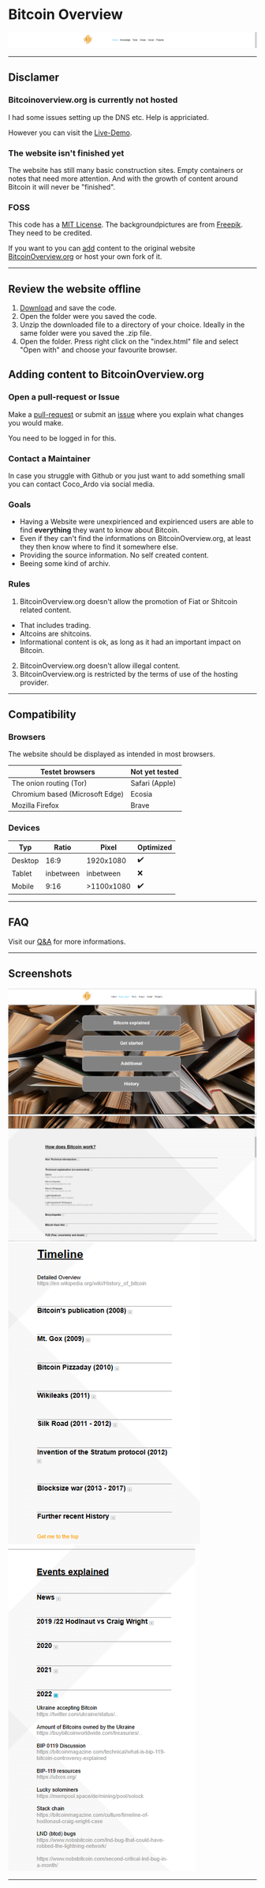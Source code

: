 # Bitcoin Overview

![Screenshot of Index.html](screenshots/Index2.PNG)

---

## Disclamer 
### Bitcoinoverview.org is currently not hosted
I had some issues setting up the DNS etc. Help is appriciated.

However you can visit the [Live-Demo](https://bitcoin-overview.vercel.app/).
### The website isn't finished yet
The website has still many basic construction sites. Empty containers or notes that need more attention.
And with the growth of content around Bitcoin it will never be "finished".
### FOSS
This code has a [MIT License](LICENSE.txt). The backgroundpictures are from [Freepik](https://www.freepik.com/). They need to be credited.

If you want to you can [add](https://github.com/RealCocoArdo/BitcoinOverview#adding-content-to-bitcoinovervieworg) content to the original website [BitcoinOverview.org](https://BitcoinOverview.org) or host your own fork of it.

---

## Review the website offline
1. [Download](https://github.com/RealCocoArdo/BitcoinOverview/archive/refs/heads/main.zip) and save the code.
2. Open the folder were you saved the code.
3. Unzip the downloaded file to a directory of your choice. Ideally in the same folder were you saved the .zip file.
4. Open the folder. Press right click on the "index.html" file and select "Open with" and choose your favourite browser.

## Adding content to BitcoinOverview.org
### Open a pull-request or Issue
Make a [pull-request](https://github.com/RealCocoArdo/BitcoinOverview/pulls) or submit an [issue](https://github.com/RealCocoArdo/BitcoinOverview/issues/new/choose) where you explain what changes you would make. 

You need to be logged in for this.
### Contact a Maintainer
In case you struggle with Github or you just want to add something small you can contact Coco_Ardo via social media.
### Goals
* Having a Website were unexpirienced and expirienced users are able to find **everything** they want to know about Bitcoin. 
* Even if they can't find the informations on BitcoinOverview.org, at least they then know where to find it somewhere else.
* Providing the source information. No self created content.
* Beeing some kind of archiv.
### Rules
1. BitcoinOverview.org doesn't allow the promotion of Fiat or Shitcoin related content.
* That includes trading.
* Altcoins are shitcoins.
* Informational content is ok, as long as it had an important impact on Bitcoin.
2. BitcoinOverview.org doesn't allow illegal content.
3. BitcoinOverview.org is restricted by the terms of use of the hosting provider.

---

## Compatibility
### Browsers
The website should be displayed as intended in most browsers.

| Testet browsers                 | Not yet tested |
|---------------------------------|----------------|
| The onion routing (Tor)         | Safari (Apple) |
| Chromium based (Microsoft Edge) | Ecosia         |
| Mozilla Firefox                 | Brave          |
### Devices
| Typ          | Ratio     | Pixel      | Optimized          |
|--------------|-----------|------------|--------------------|
| Desktop      | 16:9      | 1920x1080  | :heavy_check_mark: |
| Tablet       | inbetween | inbetween  | :x:                |
| Mobile       | 9:16      | >1100x1080 | :heavy_check_mark: |

---

## FAQ
Visit our [Q&A](https://github.com/RealCocoArdo/BitcoinOverview/discussions/categories/q-a) for more informations.

---

## Screenshots

![Screenshot of Knowledge.html](screenshots/Knowledge.PNG)
![Screenshot of Knowledge.html](screenshots/Knowledge2.PNG)
![Mobile screenshot of Knowledge.html](screenshots/MobileKnowledge2.PNG)
![Mobile screenshot of Social.html](screenshots/MobileSocial.PNG)

---
